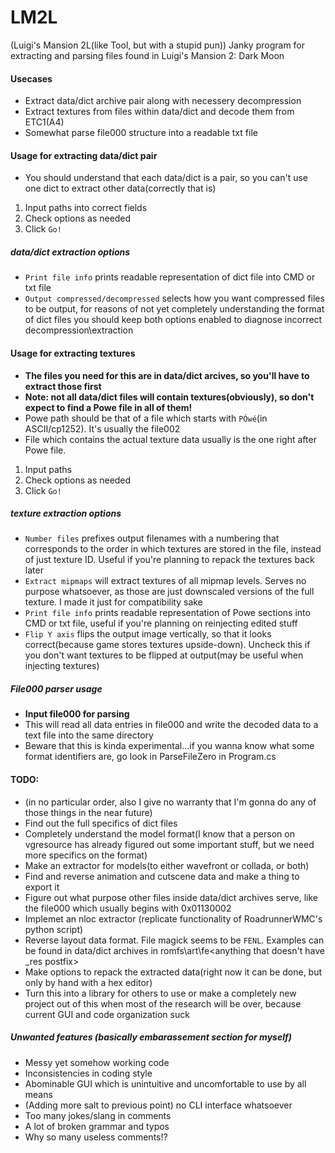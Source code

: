 ﻿# LM2L
(Luigi's Mansion 2L(like Tool, but with a stupid pun))
Janky program for extracting and parsing files found in Luigi's Mansion 2: Dark Moon

#### Usecases
* Extract data/dict archive pair along with necessery decompression
* Extract textures from files within data/dict and decode them from ETC1(A4)
* Somewhat parse file000 structure into a readable txt file

#### Usage for extracting data/dict pair
* You should understand that each data/dict is a pair, so you can't use one dict to extract other data(correctly that is)
1. Input paths into correct fields
2. Check options as needed
2. Click `Go!`

##### data/dict extraction options
* `Print file info` prints readable representation of dict file into CMD or txt file
* `Output compressed/decompressed` selects how you want compressed files to be output, for reasons of not yet completely understanding the format of dict files you should keep both options enabled to diagnose incorrect decompression\extraction

#### Usage for extracting textures
* __The files you need for this are in data/dict arcives, so you'll have to extract those first__
* __Note: not all data/dict files will contain textures(obviously), so don't expect to find a Powe file in all of them!__
* Powe path should be that of a file which starts with `PÓwé`(in ASCII/cp1252). It's usually the file002
* File which contains the actual texture data usually is the one right after Powe file.
1. Input paths
2. Check options as needed
2. Click `Go!`

##### texture extraction options
* `Number files` prefixes output filenames with a numbering that corresponds to the order in which textures are stored in the file, instead of just texture ID. Useful if you're planning to repack the textures back later
* `Extract mipmaps` will extract textures of all mipmap levels. Serves no purpose whatsoever, as those are just downscaled versions of the full texture. I made it just for compatibility sake
* `Print file info` prints readable representation of Powe sections into CMD or txt file, useful if you're planning on reinjecting edited stuff
* `Flip Y axis` flips the output image vertically, so that it looks correct(because game stores textures upside-down). Uncheck this if you don't want textures to be flipped at output(may be useful when injecting textures)

##### File000 parser usage
* __Input file000 for parsing__
* This will read all data entries in file000 and write the decoded data to a text file into the same directory
* Beware that this is kinda experimental...if you wanna know what some format identifiers are, go look in ParseFileZero in Program.cs

#### TODO:
* (in no particular order, also I give no warranty that I'm gonna do any of those things in the near future)
* Find out the full specifics of dict files
* Completely understand the model format(I know that a person on vgresource has already figured out some important stuff, but we need more specifics on the format)
* Make an extractor for models(to either wavefront or collada, or both)
* Find and reverse animation and cutscene data and make a thing to export it
* Figure out what purpose other files inside data/dict archives serve, like the file000 which usually begins with 0x01130002
* Implemet an nloc extractor (replicate functionality of RoadrunnerWMC's python script)
* Reverse layout data format. File magick seems to be `FENL`. Examples can be found in data/dict archives in romfs\art\fe\<anything that doesn't have _res postfix>
* Make options to repack the extracted data(right now it can be done, but only by hand with a hex editor)
* Turn this into a library for others to use or make a completely new project out of this when most of the research will be over, because current GUI and code organization suck


##### Unwanted features (basically embarassement section for myself)
* Messy yet somehow working code
* Inconsistencies in coding style
* Abominable GUI which is unintuitive and uncomfortable to use by all means
* (Adding more salt to previous point) no CLI interface whatsoever
* Too many jokes/slang in comments
* A lot of broken grammar and typos
* Why so many useless comments!?
